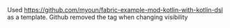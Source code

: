 Used https://github.com/myoun/fabric-example-mod-kotlin-with-kotlin-dsl as a template. Github removed the tag when changing visibility
